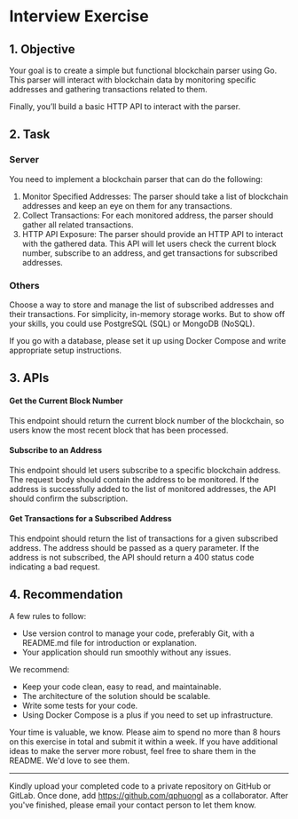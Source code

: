 # Interview Exercise

## 1. Objective

Your goal is to create a simple but functional blockchain parser using Go. This parser will interact with blockchain data by monitoring specific addresses and gathering transactions related to them. 

Finally, you’ll build a basic HTTP API to interact with the parser.

## 2. Task

### Server

You need to implement a blockchain parser that can do the following:

1. Monitor Specified Addresses: The parser should take a list of blockchain addresses and keep an eye on them for any transactions.
2. Collect Transactions: For each monitored address, the parser should gather all related transactions.
3. HTTP API Exposure: The parser should provide an HTTP API to interact with the gathered data. This API will let users check the current block number, subscribe to an address, and get transactions for subscribed addresses.

### Others

Choose a way to store and manage the list of subscribed addresses and their transactions. For simplicity, in-memory storage works. But to show off your skills, you could use PostgreSQL (SQL) or MongoDB (NoSQL). 

If you go with a database, please set it up using Docker Compose and write appropriate setup instructions.

## 3. APIs

#### Get the Current Block Number
This endpoint should return the current block number of the blockchain, so users know the most recent block that has been processed.

#### Subscribe to an Address
This endpoint should let users subscribe to a specific blockchain address. The request body should contain the address to be monitored. If the address is successfully added to the list of monitored addresses, the API should confirm the subscription.

#### Get Transactions for a Subscribed Address
This endpoint should return the list of transactions for a given subscribed address. The address should be passed as a query parameter. If the address is not subscribed, the API should return a 400 status code indicating a bad request.

## 4. Recommendation

A few rules to follow:

- Use version control to manage your code, preferably Git, with a README.md file for introduction or explanation.
- Your application should run smoothly without any issues.

We recommend:

- Keep your code clean, easy to read, and maintainable.
- The architecture of the solution should be scalable.
- Write some tests for your code.
- Using Docker Compose is a plus if you need to set up infrastructure.

Your time is valuable, we know. Please aim to spend no more than 8 hours on this exercise in total and submit it within a week. If you have additional ideas to make the server more robust, feel free to share them in the README. We'd love to see them.

----

Kindly upload your completed code to a private repository on GitHub or GitLab. Once done, add https://github.com/qphuongl as a collaborator. After you've finished, please email your contact person to let them know.
